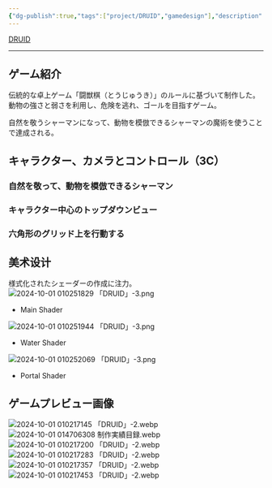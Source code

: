 ```yaml
---
{"dg-publish":true,"tags":["project/DRUID","gamedesign"],"description":"伝統的な卓上ゲーム「闘獣棋（とうじゅうき）」のルールに基づいて制作したゲーム。","dg-note-icon":"2","platform":"UnrealEngine5,Blender","cover":"![](https://github.com/Kairitsuhou/ImageHost/blob/main/Publish%20%E3%80%8ADRUID%E3%80%8B.png?raw=true)","creation date":"2024-08-29","completion date":"","links":["[[2024-04-12~2024-04- BOOOM DRUID（有独立库）]]"],"permalink":"/900.Publish/「DRUID」/","dgPassFrontmatter":true,"noteIcon":"2"}
---
```


[DRUID](https://www.gcores.com/games/126629)

---
## ゲーム紹介
伝統的な卓上ゲーム「闘獣棋（とうじゅうき）」のルールに基づいて制作した。動物の強さと弱さを利用し、危険を逃れ、ゴールを目指すゲーム。

自然を敬うシャーマンになって、動物を模倣できるシャーマンの魔術を使うことで達成される。

## キャラクター、カメラとコントロール（3C）
### 自然を敬って、動物を模倣できるシャーマン

### キャラクター中心のトップダウンビュー

### 六角形のグリッド上を行動する

## 美术设计
様式化されたシェーダーの作成に注力。
![2024-10-01 010251829 「DRUID」-3.png](/img/user/700.Attachment/2024-10-01%20010251829%20%E3%80%8CDRUID%E3%80%8D-3.png)
- Main Shader

![2024-10-01 010251944 「DRUID」-3.png](/img/user/700.Attachment/2024-10-01%20010251944%20%E3%80%8CDRUID%E3%80%8D-3.png)
- Water Shader

![2024-10-01 010252069 「DRUID」-3.png](/img/user/700.Attachment/2024-10-01%20010252069%20%E3%80%8CDRUID%E3%80%8D-3.png)
- Portal Shader

## ゲームプレビュー画像
![2024-10-01 010217145 「DRUID」-2.webp](/img/user/700.Attachment/2024-10-01%20010217145%20%E3%80%8CDRUID%E3%80%8D-2.webp)
![2024-10-01 014706308 制作実績目録.webp](/img/user/700.Attachment/2024-10-01%20014706308%20%E5%88%B6%E4%BD%9C%E5%AE%9F%E7%B8%BE%E7%9B%AE%E9%8C%B2.webp)
![2024-10-01 010217200 「DRUID」-2.webp](/img/user/700.Attachment/2024-10-01%20010217200%20%E3%80%8CDRUID%E3%80%8D-2.webp)
![2024-10-01 010217283 「DRUID」-2.webp](/img/user/700.Attachment/2024-10-01%20010217283%20%E3%80%8CDRUID%E3%80%8D-2.webp)
![2024-10-01 010217357 「DRUID」-2.webp](/img/user/700.Attachment/2024-10-01%20010217357%20%E3%80%8CDRUID%E3%80%8D-2.webp)
![2024-10-01 010217453 「DRUID」-2.webp](/img/user/700.Attachment/2024-10-01%20010217453%20%E3%80%8CDRUID%E3%80%8D-2.webp)